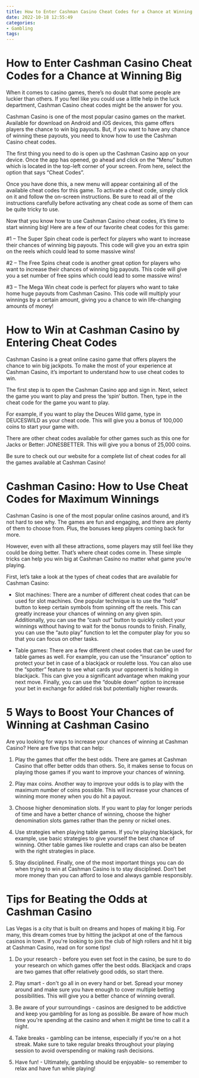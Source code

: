 ```yaml
---
title: How to Enter Cashman Casino Cheat Codes for a Chance at Winning Big
date: 2022-10-18 12:55:49
categories:
- Gambling
tags:
---
```



#  How to Enter Cashman Casino Cheat Codes for a Chance at Winning Big

When it comes to casino games, there’s no doubt that some people are luckier than others. If you feel like you could use a little help in the luck department, Cashman Casino cheat codes might be the answer for you.

Cashman Casino is one of the most popular casino games on the market. Available for download on Android and iOS devices, this game offers players the chance to win big payouts. But, if you want to have any chance of winning these payouts, you need to know how to use the Cashman Casino cheat codes.

The first thing you need to do is open up the Cashman Casino app on your device. Once the app has opened, go ahead and click on the “Menu” button which is located in the top-left corner of your screen. From here, select the option that says “Cheat Codes”.

Once you have done this, a new menu will appear containing all of the available cheat codes for this game. To activate a cheat code, simply click on it and follow the on-screen instructions. Be sure to read all of the instructions carefully before activating any cheat code as some of them can be quite tricky to use.

Now that you know how to use Cashman Casino cheat codes, it’s time to start winning big! Here are a few of our favorite cheat codes for this game:

#1 – The Super Spin cheat code is perfect for players who want to increase their chances of winning big payouts. This code will give you an extra spin on the reels which could lead to some massive wins!

#2 – The Free Spins cheat code is another great option for players who want to increase their chances of winning big payouts. This code will give you a set number of free spins which could lead to some massive wins!

#3 – The Mega Win cheat code is perfect for players who want to take home huge payouts from Cashman Casino. This code will multiply your winnings by a certain amount, giving you a chance to win life-changing amounts of money!

#  How to Win at Cashman Casino by Entering Cheat Codes

Cashman Casino is a great online casino game that offers players the chance to win big jackpots. To make the most of your experience at Cashman Casino, it’s important to understand how to use cheat codes to win.

The first step is to open the Cashman Casino app and sign in. Next, select the game you want to play and press the ‘spin’ button. Then, type in the cheat code for the game you want to play.

For example, if you want to play the Deuces Wild game, type in DEUCESWILD as your cheat code. This will give you a bonus of 100,000 coins to start your game with.

There are other cheat codes available for other games such as this one for Jacks or Better: JONESBETTER. This will give you a bonus of 25,000 coins.

Be sure to check out our website for a complete list of cheat codes for all the games available at Cashman Casino!

#  Cashman Casino: How to Use Cheat Codes for Maximum Winnings

Cashman Casino is one of the most popular online casinos around, and it’s not hard to see why. The games are fun and engaging, and there are plenty of them to choose from. Plus, the bonuses keep players coming back for more.

However, even with all these attractions, some players may still feel like they could be doing better. That’s where cheat codes come in. These simple tricks can help you win big at Cashman Casino no matter what game you’re playing.

First, let’s take a look at the types of cheat codes that are available for Cashman Casino:

- Slot machines: There are a number of different cheat codes that can be used for slot machines. One popular technique is to use the “hold” button to keep certain symbols from spinning off the reels. This can greatly increase your chances of winning on any given spin. Additionally, you can use the “cash out” button to quickly collect your winnings without having to wait for the bonus rounds to finish. Finally, you can use the “auto play” function to let the computer play for you so that you can focus on other tasks.

- Table games: There are a few different cheat codes that can be used for table games as well. For example, you can use the “insurance” option to protect your bet in case of a blackjack or roulette loss. You can also use the “spotter” feature to see what cards your opponent is holding in blackjack. This can give you a significant advantage when making your next move. Finally, you can use the “double down” option to increase your bet in exchange for added risk but potentially higher rewards.

#  5 Ways to Boost Your Chances of Winning at Cashman Casino

Are you looking for ways to increase your chances of winning at Cashman Casino? Here are five tips that can help:

1. Play the games that offer the best odds. There are games at Cashman Casino that offer better odds than others. So, it makes sense to focus on playing those games if you want to improve your chances of winning.

2. Play max coins. Another way to improve your odds is to play with the maximum number of coins possible. This will increase your chances of winning more money when you do hit a payout.

3. Choose higher denomination slots. If you want to play for longer periods of time and have a better chance of winning, choose the higher denomination slots games rather than the penny or nickel ones.

4. Use strategies when playing table games. If you’re playing blackjack, for example, use basic strategies to give yourself the best chance of winning. Other table games like roulette and craps can also be beaten with the right strategies in place.

5. Stay disciplined. Finally, one of the most important things you can do when trying to win at Cashman Casino is to stay disciplined. Don’t bet more money than you can afford to lose and always gamble responsibly.

#  Tips for Beating the Odds at Cashman Casino

Las Vegas is a city that is built on dreams and hopes of making it big. For many, this dream comes true by hitting the jackpot at one of the famous casinos in town. If you're looking to join the club of high rollers and hit it big at Cashman Casino, read on for some tips!

1. Do your research - before you even set foot in the casino, be sure to do your research on which games offer the best odds. Blackjack and craps are two games that offer relatively good odds, so start there.

2. Play smart - don't go all in on every hand or bet. Spread your money around and make sure you have enough to cover multiple betting possibilities. This will give you a better chance of winning overall.

3. Be aware of your surroundings - casinos are designed to be addictive and keep you gambling for as long as possible. Be aware of how much time you're spending at the casino and when it might be time to call it a night.

4. Take breaks - gambling can be intense, especially if you're on a hot streak. Make sure to take regular breaks throughout your playing session to avoid overspending or making rash decisions.

5. Have fun! - Ultimately, gambling should be enjoyable- so remember to relax and have fun while playing!